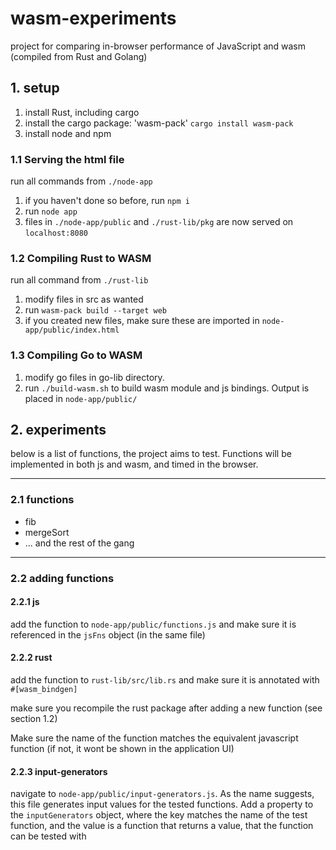 # wasm-experiments

project for comparing in-browser performance of JavaScript and wasm (compiled from Rust and Golang)

## 1. setup

1. install Rust, including cargo
2. install the cargo package: 'wasm-pack' ````cargo install wasm-pack````
3. install node and npm

### 1.1 Serving the html file
run all commands from ````./node-app````

1. if you haven't done so before, run ````npm i````
2. run ````node app````
3. files in ````./node-app/public```` and ````./rust-lib/pkg```` are now
   served on ````localhost:8080````

### 1.2 Compiling Rust to WASM
run all command from ````./rust-lib````

1. modify files in src as wanted
2. run ````wasm-pack build --target web````
3. if you created new files, make sure these are imported in ````node-app/public/index.html````

### 1.3 Compiling Go to WASM
1. modify go files in go-lib directory.
2. run `./build-wasm.sh` to build wasm module and js bindings. Output is placed in `node-app/public/`

## 2. experiments

below is a list of functions, the project aims to test. Functions
will be implemented in both js and wasm, and timed in the browser.

---
### 2.1 functions
- fib
- mergeSort
- ... and the rest of the gang

---
### 2.2 adding functions

#### 2.2.1 js 

add the function to ````node-app/public/functions.js```` and make sure it is referenced in the ````jsFns```` object (in the same file)

#### 2.2.2 rust

add the function to ````rust-lib/src/lib.rs```` and make sure it is annotated with ````#[wasm_bindgen]````

make sure you recompile the rust package after adding a new function (see section 1.2)

Make sure the name of the function matches the equivalent javascript function (if not, it wont
be shown in the application UI)

#### 2.2.3 input-generators

navigate to ````node-app/public/input-generators.js````. As the name suggests, this file generates input values for the tested functions. Add a property to the ````inputGenerators```` object, where the key matches  the name of the test function, and the value is a function that returns a value, that the function can be tested with

